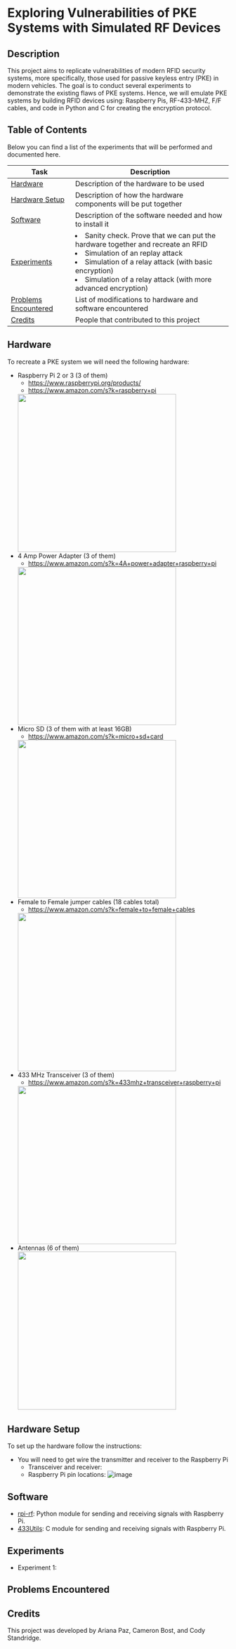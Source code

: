 # Exploring Vulnerabilities of PKE Systems with Simulated RF Devices

## Description
This project aims to replicate vulnerabilities of modern RFID security systems, more specifically, those used for passive keyless entry (PKE) in modern vehicles. The goal is to conduct several experiments to demonstrate the existing flaws of PKE systems. Hence, we will emulate PKE systems by building RFID devices using: Raspberry Pis, RF-433-MHZ, F/F cables, and code in Python and C for creating the encryption protocol.

## Table of Contents
Below you can find a list of the experiments that will be performed and documented here.

|Task | Description|
|--|--|
|[Hardware](#Hardware)| Description of the hardware to be used|
|[Hardware Setup](#Hardware-Setup) | Description of how the hardware components will be put together|
|[Software](#Software) | Description of the software needed and how to install it |
|[Experiments](#Experiments) | <li> Sanity check. Prove that we can put the hardware together and recreate an RFID </li> <li>Simulation of an replay attack</li><li>Simulation of a relay attack (with basic  encryption)</li><li>Simulation of a relay attack (with more advanced encryption)</li>|
|[Problems Encountered](#Problems-Encountered) | List of modifications to hardware and software encountered |
|[Credits](#Credits) | People that contributed to this project|

## Hardware
To recreate a PKE system we will need the following hardware:
- Raspberry Pi 2 or 3 (3 of them)
  - https://www.raspberrypi.org/products/
  - https://www.amazon.com/s?k=raspberry+pi
  <img src="/images/raspberry_pi.jpg" width="360">
- 4 Amp Power Adapter (3 of them)
  - https://www.amazon.com/s?k=4A+power+adapter+raspberry+pi
  <img src="/images/adapter.jpg" width="360">
- Micro SD (3 of them with at least 16GB)
  - https://www.amazon.com/s?k=micro+sd+card
  <img src="/images/sd_card.jpg" width="360">
- Female to Female jumper cables (18 cables total)
  - https://www.amazon.com/s?k=female+to+female+cables
  <img src="/images/cables.jpg" width="360">
- 433 MHz Transceiver (3 of them)
  - https://www.amazon.com/s?k=433mhz+transceiver+raspberry+pi
  <img src="/images/transceiver.png" width="360">
- Antennas (6 of them)
  <img src="/images/wire.jpg" width="360">

## Hardware Setup
To set up the hardware follow the instructions:
- You will need to get wire the transmitter and receiver to the Raspberry Pi
  - Transceiver and receiver:
  - Raspberry Pi pin locations: ![image](/images/gpio_pins.png)


## Software
- [rpi-rf](https://pypi.org/project/rpi-rf/): Python module for sending and receiving signals with Raspberry Pi.
- [433Utils](https://github.com/ninjablocks/433Utils): C module for sending and receiving signals with Raspberry Pi.

## Experiments
- Experiment 1:

## Problems Encountered

## Credits
This project was developed by Ariana Paz, Cameron Bost, and Cody Standridge.
